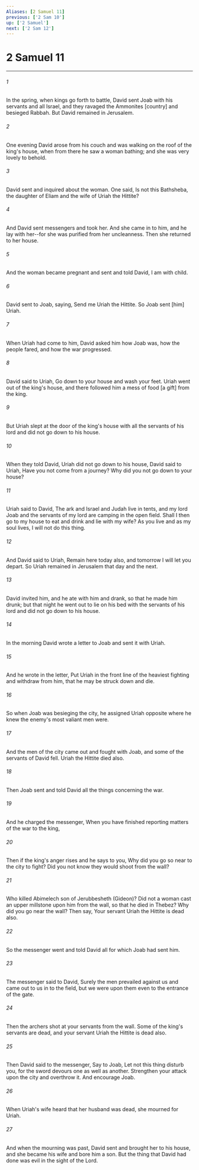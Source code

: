 ```yaml
---
Aliases: [2 Samuel 11]
previous: ['2 Sam 10']
up: ['2 Samuel']
next: ['2 Sam 12']
---
```

# 2 Samuel 11

***

###### 1 

In the spring, when kings go forth to battle, David sent Joab with his servants and all Israel, and they ravaged the Ammonites [country] and besieged Rabbah. But David remained in Jerusalem. 

###### 2 

One evening David arose from his couch and was walking on the roof of the king's house, when from there he saw a woman bathing; and she was very lovely to behold. 

###### 3 

David sent and inquired about the woman. One said, Is not this Bathsheba, the daughter of Eliam and the wife of Uriah the Hittite? 

###### 4 

And David sent messengers and took her. And she came in to him, and he lay with her--for she was purified from her uncleanness. Then she returned to her house. 

###### 5 

And the woman became pregnant and sent and told David, I am with child. 

###### 6 

David sent to Joab, saying, Send me Uriah the Hittite. So Joab sent [him] Uriah. 

###### 7 

When Uriah had come to him, David asked him how Joab was, how the people fared, and how the war progressed. 

###### 8 

David said to Uriah, Go down to your house and wash your feet. Uriah went out of the king's house, and there followed him a mess of food [a gift] from the king. 

###### 9 

But Uriah slept at the door of the king's house with all the servants of his lord and did not go down to his house. 

###### 10 

When they told David, Uriah did not go down to his house, David said to Uriah, Have you not come from a journey? Why did you not go down to your house? 

###### 11 

Uriah said to David, The ark and Israel and Judah live in tents, and my lord Joab and the servants of my lord are camping in the open field. Shall I then go to my house to eat and drink and lie with my wife? As you live and as my soul lives, I will not do this thing. 

###### 12 

And David said to Uriah, Remain here today also, and tomorrow I will let you depart. So Uriah remained in Jerusalem that day and the next. 

###### 13 

David invited him, and he ate with him and drank, so that he made him drunk; but that night he went out to lie on his bed with the servants of his lord and did not go down to his house. 

###### 14 

In the morning David wrote a letter to Joab and sent it with Uriah. 

###### 15 

And he wrote in the letter, Put Uriah in the front line of the heaviest fighting and withdraw from him, that he may be struck down and die. 

###### 16 

So when Joab was besieging the city, he assigned Uriah opposite where he knew the enemy's most valiant men were. 

###### 17 

And the men of the city came out and fought with Joab, and some of the servants of David fell. Uriah the Hittite died also. 

###### 18 

Then Joab sent and told David all the things concerning the war. 

###### 19 

And he charged the messenger, When you have finished reporting matters of the war to the king, 

###### 20 

Then if the king's anger rises and he says to you, Why did you go so near to the city to fight? Did you not know they would shoot from the wall? 

###### 21 

Who killed Abimelech son of Jerubbesheth (Gideon)? Did not a woman cast an upper millstone upon him from the wall, so that he died in Thebez? Why did you go near the wall? Then say, Your servant Uriah the Hittite is dead also. 

###### 22 

So the messenger went and told David all for which Joab had sent him. 

###### 23 

The messenger said to David, Surely the men prevailed against us and came out to us in to the field, but we were upon them even to the entrance of the gate. 

###### 24 

Then the archers shot at your servants from the wall. Some of the king's servants are dead, and your servant Uriah the Hittite is dead also. 

###### 25 

Then David said to the messenger, Say to Joab, Let not this thing disturb you, for the sword devours one as well as another. Strengthen your attack upon the city and overthrow it. And encourage Joab. 

###### 26 

When Uriah's wife heard that her husband was dead, she mourned for Uriah. 

###### 27 

And when the mourning was past, David sent and brought her to his house, and she became his wife and bore him a son. But the thing that David had done was evil in the sight of the Lord.

